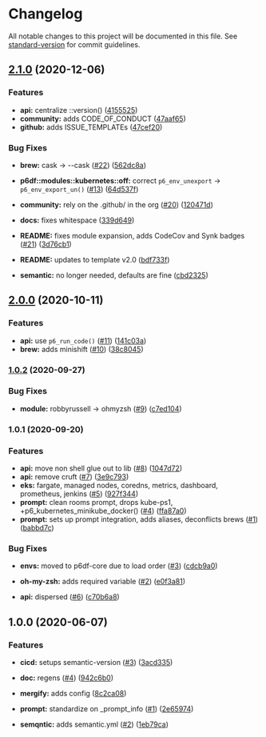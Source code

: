 # Changelog

All notable changes to this project will be documented in this file. See [standard-version](https://github.com/conventional-changelog/standard-version) for commit guidelines.

## [2.1.0](https://github.com/p6m7g8/p6df-kubernetes/compare/v2.0.0...v2.1.0) (2020-12-06)


### Features

* **api:** centralize ::version() ([4155525](https://github.com/p6m7g8/p6df-kubernetes/commit/4155525f4da513c3352e2d4ffc68535ce2ef91f6))
* **community:** adds CODE_OF_CONDUCT ([47aaf65](https://github.com/p6m7g8/p6df-kubernetes/commit/47aaf65e0afb6a3d2611469c74c3632b5ecfdc32))
* **github:** adds ISSUE_TEMPLATEs ([47cef20](https://github.com/p6m7g8/p6df-kubernetes/commit/47cef208f01746706c03aa158faf89211974c90f))


### Bug Fixes

* **brew:** cask -> --cask ([#22](https://github.com/p6m7g8/p6df-kubernetes/issues/22)) ([562dc8a](https://github.com/p6m7g8/p6df-kubernetes/commit/562dc8aff8ac74b4647c79f0a5ee216c63b06911))
* **p6df::modules::kubernetes::off:** correct `p6_env_unexport` -> `p6_env_export_un()` ([#13](https://github.com/p6m7g8/p6df-kubernetes/issues/13)) ([64d537f](https://github.com/p6m7g8/p6df-kubernetes/commit/64d537fdf7bf1af227c965d79edb0e838f8d46b1))


* **community:** rely on the .github/ in the org ([#20](https://github.com/p6m7g8/p6df-kubernetes/issues/20)) ([120471d](https://github.com/p6m7g8/p6df-kubernetes/commit/120471d0279fd3d4fa7c4c695e152d802a3c3430))
* **docs:** fixes whitespace ([339d649](https://github.com/p6m7g8/p6df-kubernetes/commit/339d6491b656fbf235619aff85f7de38d87ab088))
* **README:** fixes module expansion, adds CodeCov and Synk badges ([#21](https://github.com/p6m7g8/p6df-kubernetes/issues/21)) ([3d76cb1](https://github.com/p6m7g8/p6df-kubernetes/commit/3d76cb17cbd3eff6cadfd1435dbfba62ab907727))
* **README:** updates to template v2.0 ([bdf733f](https://github.com/p6m7g8/p6df-kubernetes/commit/bdf733f00a6efee4270c2cdbb952c5ae78c72334))
* **semantic:** no longer needed, defaults are fine ([cbd2325](https://github.com/p6m7g8/p6df-kubernetes/commit/cbd232578899f6d6f73f9f7a76ae8abfcf128caa))

## [2.0.0](https://github.com/p6m7g8/p6df-kubernetes/compare/v1.0.2...v2.0.0) (2020-10-11)


### Features

* **api:** use `p6_run_code()` ([#11](https://github.com/p6m7g8/p6df-kubernetes/issues/11)) ([141c03a](https://github.com/p6m7g8/p6df-kubernetes/commit/141c03a802bde18bd9aab4eaea0907c5e70ecfb4))
* **brew:** adds minishift ([#10](https://github.com/p6m7g8/p6df-kubernetes/issues/10)) ([38c8045](https://github.com/p6m7g8/p6df-kubernetes/commit/38c8045bcf8dca07cdcef46091690a8dd9761907))

### [1.0.2](https://github.com/p6m7g8/p6df-kubernetes/compare/v1.0.1...v1.0.2) (2020-09-27)


### Bug Fixes

* **module:** robbyrussell -> ohmyzsh ([#9](https://github.com/p6m7g8/p6df-kubernetes/issues/9)) ([c7ed104](https://github.com/p6m7g8/p6df-kubernetes/commit/c7ed10401c16ccc86a434c45f671be1870ebd29a))

### 1.0.1 (2020-09-20)


### Features

* **api:** move non shell glue out to lib ([#8](https://github.com/p6m7g8/p6df-kubernetes/issues/8)) ([1047d72](https://github.com/p6m7g8/p6df-kubernetes/commit/1047d721f372adf791cd953d63e160c572c95201))
* **api:** remove cruft ([#7](https://github.com/p6m7g8/p6df-kubernetes/issues/7)) ([3e9c793](https://github.com/p6m7g8/p6df-kubernetes/commit/3e9c7937f717866b35ac9b7c829a8e043de23529))
* **eks:** fargate, managed nodes, coredns, metrics, dashboard, prometheus, jenkins ([#5](https://github.com/p6m7g8/p6df-kubernetes/issues/5)) ([927f344](https://github.com/p6m7g8/p6df-kubernetes/commit/927f344a9889966424ccb82be7019a54b3cedee7))
* **prompt:** clean rooms prompt, drops kube-ps1, +p6_kubernetes_minikube_docker() ([#4](https://github.com/p6m7g8/p6df-kubernetes/issues/4)) ([ffa87a0](https://github.com/p6m7g8/p6df-kubernetes/commit/ffa87a096081b1e92aae151258a51242947354f9))
* **prompt:** sets up prompt integration, adds aliases, deconflicts brews ([#1](https://github.com/p6m7g8/p6df-kubernetes/issues/1)) ([babbd7c](https://github.com/p6m7g8/p6df-kubernetes/commit/babbd7cf2e198ada28ec5eabd0f890c8190b5be3))


### Bug Fixes

* **envs:** moved to p6df-core due to load order ([#3](https://github.com/p6m7g8/p6df-kubernetes/issues/3)) ([cdcb9a0](https://github.com/p6m7g8/p6df-kubernetes/commit/cdcb9a045e2c2e0c2c22800bf7f9662e4610da0a))
* **oh-my-zsh:** adds required variable ([#2](https://github.com/p6m7g8/p6df-kubernetes/issues/2)) ([e0f3a81](https://github.com/p6m7g8/p6df-kubernetes/commit/e0f3a811c653f2c7d70fcc5e381ec786d590e4c7))


* **api:** dispersed ([#6](https://github.com/p6m7g8/p6df-kubernetes/issues/6)) ([c70b6a8](https://github.com/p6m7g8/p6df-kubernetes/commit/c70b6a8f68d08a45de86df384ddb7d32c36f3b8f))

## 1.0.0 (2020-06-07)


### Features

* **cicd:** setups semantic-version ([#3](https://github.com/p6m7g8/p6df-docker/issues/3)) ([3acd335](https://github.com/p6m7g8/p6df-docker/commit/3acd335c1acf3dbaba30a0f3852922903364c45c))


* **doc:** regens ([#4](https://github.com/p6m7g8/p6df-docker/issues/4)) ([942c6b0](https://github.com/p6m7g8/p6df-docker/commit/942c6b01dd87eacaae7b38755569cd8dfa476822))
* **mergify:** adds config ([8c2ca08](https://github.com/p6m7g8/p6df-docker/commit/8c2ca0824ae1ca108c4fe218c50273face73ac47))
* **prompt:** standardize on _prompt_info ([#1](https://github.com/p6m7g8/p6df-docker/issues/1)) ([2e65974](https://github.com/p6m7g8/p6df-docker/commit/2e6597472f38ed1eb71fe92ca4179304dacf7820))
* **semqntic:** adds semantic.yml ([#2](https://github.com/p6m7g8/p6df-docker/issues/2)) ([1eb79ca](https://github.com/p6m7g8/p6df-docker/commit/1eb79ca1d44ccaf1a9d918f65fd15b48d0d1f3ee))

